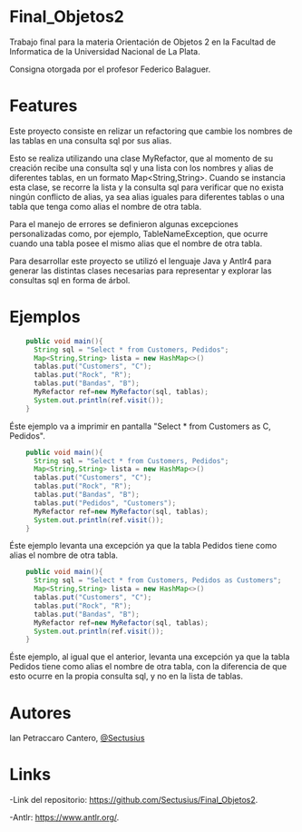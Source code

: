 # Final_Objetos2

Trabajo final para la materia Orientación de Objetos 2 en la Facultad de Informatica de la Universidad Nacional de La Plata. 

Consigna otorgada por el profesor Federico Balaguer. 

# Features

Este proyecto consiste en relizar un refactoring que cambie los nombres de las tablas en una consulta sql por sus alias.

Esto se realiza utilizando una clase MyRefactor, que al momento de su creación recibe una consulta sql y una lista con los nombres y alias de diferentes tablas, en un formato Map<String,String>.
Cuando se instancia esta clase, se recorre la lista y la consulta sql para verificar que no exista ningún conflicto de alias, ya sea alias iguales para diferentes tablas o una tabla que tenga como alias el nombre de otra tabla.

Para el manejo de errores se definieron algunas excepciones personalizadas como, por ejemplo, TableNameException, que ocurre cuando una tabla posee el mismo alias que el nombre de otra tabla.

Para desarrollar este proyecto se utilizó el lenguaje Java y Antlr4 para generar las distintas clases necesarias para representar y explorar las consultas sql en forma de árbol.

# Ejemplos

```Java
    public void main(){
      String sql = "Select * from Customers, Pedidos";
      Map<String,String> lista = new HashMap<>()
      tablas.put("Customers", "C");
      tablas.put("Rock", "R");
      tablas.put("Bandas", "B");
      MyRefactor ref=new MyRefactor(sql, tablas); 
      System.out.println(ref.visit());
    }
```
Éste ejemplo va a imprimir en pantalla "Select * from Customers as C, Pedidos".

```Java
    public void main(){
      String sql = "Select * from Customers, Pedidos";
      Map<String,String> lista = new HashMap<>()
      tablas.put("Customers", "C");
      tablas.put("Rock", "R");
      tablas.put("Bandas", "B");
      tablas.put("Pedidos", "Customers");
      MyRefactor ref=new MyRefactor(sql, tablas); 
      System.out.println(ref.visit());
    }
```
Éste ejemplo levanta una excepción ya que la tabla Pedidos tiene como alias el nombre de otra tabla.

```Java
    public void main(){
      String sql = "Select * from Customers, Pedidos as Customers";
      Map<String,String> lista = new HashMap<>()
      tablas.put("Customers", "C");
      tablas.put("Rock", "R");
      tablas.put("Bandas", "B");
      MyRefactor ref=new MyRefactor(sql, tablas); 
      System.out.println(ref.visit());
    }
```
Éste ejemplo, al igual que el anterior, levanta una excepción ya que la tabla Pedidos tiene como alias el nombre de otra tabla, con la diferencia de que esto ocurre en la propia consulta sql, y no en la lista de tablas.
# Autores

Ian Petraccaro Cantero, [@Sectusius](https://github.com/Sectusius)

# Links

-Link del repositorio: https://github.com/Sectusius/Final_Objetos2.

-Antlr: https://www.antlr.org/.
